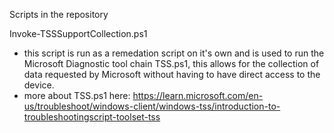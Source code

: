 
Scripts in the repository

Invoke-TSSSupportCollection.ps1
- this script is run as a remedation script on it's own and is used to run the Microsoft Diagnostic tool chain TSS.ps1, this allows for the collection of data requested by Microsoft without having to have direct access to the device.
- more about TSS.ps1 here: https://learn.microsoft.com/en-us/troubleshoot/windows-client/windows-tss/introduction-to-troubleshootingscript-toolset-tss
